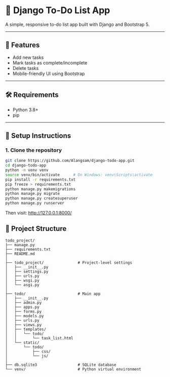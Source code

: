 # 📝 Django To-Do List App

A simple, responsive to-do list app built with Django and Bootstrap 5.

---

## 🚀 Features

- Add new tasks
- Mark tasks as complete/incomplete
- Delete tasks
- Mobile-friendly UI using Bootstrap

---

## 🛠️ Requirements

- Python 3.8+
- pip

---

## 🔧 Setup Instructions

### 1. Clone the repository
```bash
git clone https://github.com/Alangsam/django-todo-app.git
cd django-todo-app
python -m venv venv
source venv/bin/activate      # On Windows: venv\Scripts\activate
pip install -r requirements.txt
pip freeze > requirements.txt
python manage.py makemigrations
python manage.py migrate
python manage.py createsuperuser
python manage.py runserver
```
Then visit: http://127.0.0.1:8000/

## 📁 Project Structure
```text
todo_project/
├── manage.py
├── requirements.txt
├── README.md
│
├── todo_project/               # Project-level settings
│   ├── __init__.py
│   ├── settings.py
│   ├── urls.py
│   ├── wsgi.py
│   └── asgi.py
│
├── todo/                       # Main app
│   ├── __init__.py
│   ├── admin.py
│   ├── apps.py
│   ├── forms.py
│   ├── models.py
│   ├── urls.py
│   ├── views.py
│   ├── templates/
│   │   └── todo/
│   │       └── task_list.html
│   └── static/
│       └── todo/
│           ├── css/
│           └── js/
│
├── db.sqlite3                  # SQLite database
└── venv/                       # Python virtual environment

